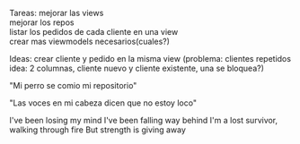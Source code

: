 Tareas:
mejorar las views <br>
mejorar los repos <br>
listar los pedidos de cada cliente en una view<br>
crear mas viewmodels necesarios(cuales?) <br>

Ideas:
crear cliente y pedido en la misma view (problema: clientes repetidos idea: 2 columnas, cliente nuevo y cliente existente, una se bloquea?)

"Mi perro se comio mi repositorio" <br>

"Las voces en mi cabeza dicen que no estoy loco"<br>

I've been losing my mind
I've been falling way behind
I'm a lost survivor, walking through fire
But strength is giving away


